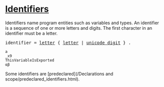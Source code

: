 # [Identifiers](#identifiers)

Identifiers name program entities such as variables and types. An identifier is a sequence of one or more letters and digits. The first character in an identifier must be a letter.

<pre>
<a id="identifier">identifier</a> = <a href="/Source code representation/letters_and_digits.html#letter">letter</a> { <a href="/Source code representation/letters_and_digits.html#letter">letter</a> | <a href="/Source code representation/characters.html#unicode_digit">unicode_digit</a> } .
</pre>

```
a
_x9
ThisVariableIsExported
αβ
```

Some identifiers are [predeclared](/Declarations and scope/predeclared_identifiers.html).
